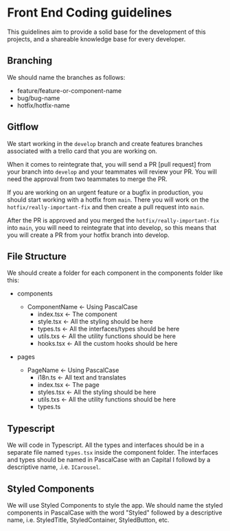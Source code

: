 # Front End Coding guidelines

This guidelines aim to provide a solid base for the development of this projects, and a shareable knowledge base for every developer.

## Branching

We should name the branches as follows:

-   feature/feature-or-component-name
-   bug/bug-name
-   hotfix/hotfix-name

## Gitflow

We start working in the `develop` branch and create features branches associated with a trello card that you are working on.

When it comes to reintegrate that, you will send a PR [pull request] from your branch into `develop` and your teammates will review your PR. You will need the approval from two teammates to merge the PR.

If you are working on an urgent feature or a bugfix in production, you should start working with a hotfix from `main`. There you will work on the `hotfix/really-important-fix` and then create a pull request into `main`.

After the PR is approved and you merged the `hotfix/really-important-fix` into `main`, you will need to reintegrate that into develop, so this means that you will create a PR from your hotfix branch into develop.

## File Structure

We should create a folder for each component in the components folder like this:

-   components
    -   ComponentName <- Using PascalCase
        -   index.tsx <- The component
        -   style.tsx <- All the styling should be here
        -   types.ts <- All the interfaces/types should be here
        -   utils.txs <- All the utility functions should be here
        -   hooks.tsx <- All the custom hooks should be here

-   pages
    -   PageName <- Using PascalCase
        -   i18n.ts <- All text and translates
        -   index.tsx <- The page
        -   styles.tsx <- All the styling should be here
        -   utils.txs <- All the utility functions should be here
        -   types.ts

## Typescript

We will code in Typescript. All the types and interfaces should be in a separate file named `types.tsx` inside the component folder.
The interfaces and types should be named in PascalCase with an Capital I followd by a descriptive name, .i.e. `ICarousel`.

## Styled Components

We will use Styled Components to style the app. We should name the styled components in PascalCase with the word "Styled" followed by a descriptive name, i.e. StyledTitle, StyledContainer, StyledButton, etc.
